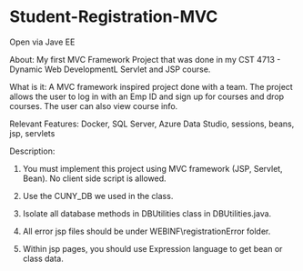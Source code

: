 # Student-Registration-MVC
Open via Jave EE  

About: 
My first MVC Framework Project that was done in my CST 4713 - Dynamic Web DevelopmentL Servlet and JSP course.  

What is it:
A MVC framework inspired project done with a team. The project allows the user to log in with an Emp ID and sign up for courses and drop courses. The user can also view course info.   

Relevant Features: 
Docker, SQL Server, Azure Data Studio, sessions, beans, jsp, servlets  

Description: 
1. You must implement this project using MVC framework (JSP, Servlet, Bean). No client side script is allowed.

2. Use the CUNY_DB we used in the class. 

3. Isolate all database methods in DBUtilities class in DBUtilities.java. 

4. All error jsp files should be under WEBINF\registrationError folder. 

5. Within jsp pages, you should use Expression language to get bean or class data.
